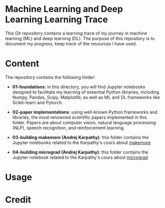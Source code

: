 # Machine Learning and Deep Learning Learning Trace
This Git repository contains a learning trace of my journey in machine learning (ML) and deep learning (DL). The purpose of this repository is to document my progress, keep track of the resources I have used. 

# Content 
The repository contains the following folder: 
- **01-foundations**: in this directory, you will find Jupyter notebooks designed to facilitate my learning of essential Python libraries, including Numpy, Pandas, Scipy, Matplotlib, as well as ML and DL frameworks like Scikit-learn and Pytorch.

- **02-paper implementations**:  using well-known Python frameworks and libraries, the most renowned scientific papers implemented in this folder. Papers are about computer vision, natural language processing (NLP), speech recognition, and reinforcement learning.   

- **03-building makemore (Andrej Karpathy)**: this folder contains the Jupyter notebooks related to the Karpathy's cours about [makemore](https://www.youtube.com/watch?v=PaCmpygFfXo&t=1763s)

- **04-building micrograd (Andrej Karpathy)**: this folder contains the Jupyter notebook related to the Karpathy's cours about [micrograd](https://www.youtube.com/watch?v=VMj-3S1tku0&t=3127s)
# Usage 


# Credit 
